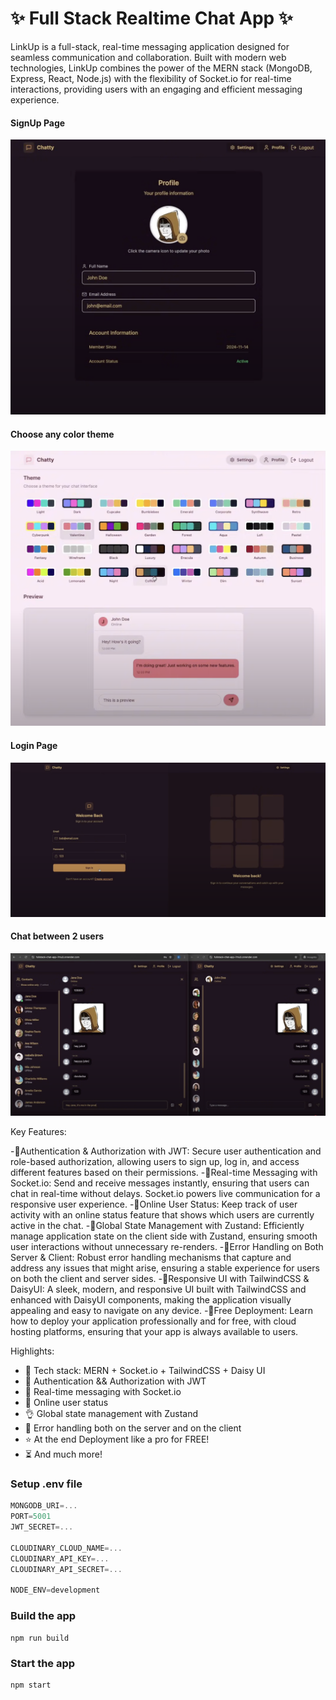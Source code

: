 # ✨ Full Stack Realtime Chat App ✨

LinkUp is a full-stack, real-time messaging application designed for seamless communication and collaboration. Built with modern web technologies, LinkUp combines the power of the MERN stack (MongoDB, Express, React, Node.js) with the flexibility of Socket.io for real-time interactions, providing users with an engaging and efficient messaging experience.

#### SignUp Page
![Sign Up Page](/frontend/public/Screenshot%201.png)

#### Choose any color theme
![Choose any theme](/frontend/public/Screenshot%202.png)

#### Login Page
![Login Page](/frontend/public/Screenshot%203.png)

#### Chat between 2 users
![Chat between 2 users](/frontend/public/Screenshot%204.png)



Key Features:

-🔹Authentication & Authorization with JWT: Secure user authentication and role-based authorization, allowing users to sign up, log in, and access different features based on their permissions.
-🔹Real-time Messaging with Socket.io: Send and receive messages instantly, ensuring that users can chat in real-time without delays. Socket.io powers live communication for a responsive user experience.
-🔹Online User Status: Keep track of user activity with an online status feature that shows which users are currently active in the chat.
-🔹Global State Management with Zustand: Efficiently manage application state on the client side with Zustand, ensuring smooth user interactions without unnecessary re-renders.
-🔹Error Handling on Both Server & Client: Robust error handling mechanisms that capture and address any issues that might arise, ensuring a stable experience for users on both the client and server sides.
-🔹Responsive UI with TailwindCSS & DaisyUI: A sleek, modern, and responsive UI built with TailwindCSS and enhanced with DaisyUI components, making the application visually appealing and easy to navigate on any device.
-🔹Free Deployment: Learn how to deploy your application professionally and for free, with cloud hosting platforms, ensuring that your app is always available to users.

Highlights:

- 🌟 Tech stack: MERN + Socket.io + TailwindCSS + Daisy UI
- 🎃 Authentication && Authorization with JWT
- 👾 Real-time messaging with Socket.io
- 🚀 Online user status
- 👌 Global state management with Zustand
- 🐞 Error handling both on the server and on the client
- ⭐ At the end Deployment like a pro for FREE!
- ⏳ And much more!

### Setup .env file

```js
MONGODB_URI=...
PORT=5001
JWT_SECRET=...

CLOUDINARY_CLOUD_NAME=...
CLOUDINARY_API_KEY=...
CLOUDINARY_API_SECRET=...

NODE_ENV=development
```

### Build the app

```shell
npm run build
```

### Start the app

```shell
npm start
```
